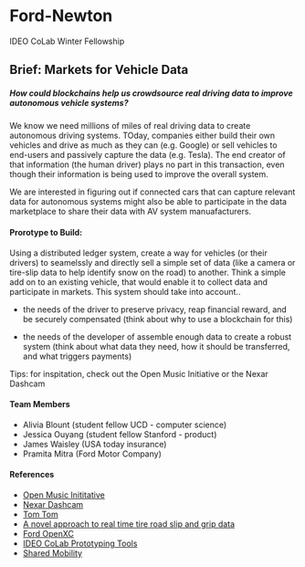 # Ford-Newton
IDEO CoLab Winter Fellowship

## Brief: Markets for Vehicle Data

##### How could blockchains help us crowdsource real driving data to improve autonomous vehicle systems?

<p>
  We know we need millions of miles of real driving data to create autonomous driving systems. TOday, companies either build their own vehicles and drive as much as they can (e.g. Google) or sell vehicles to end-users and passively capture the data (e.g. Tesla). The end creator of that information (the human driver) plays no part in this transaction, even though their information is being used to improve the overall system. 
</p>

<p>
  We are interested in figuring out if connected cars that can capture relevant data for autonomous systems might also be able to participate in the data marketplace to share their data with AV system manuafacturers. 
</p>

#### Prorotype to Build:

<p>
  Using a distributed ledger system, create a way for vehicles (or their drivers) to seamelssly and directly sell a simple set of data (like a camera or tire-slip data to help identify snow on the road) to another. Think a simple add on to an existing vehicle, that would enable it to collect data and participate in markets. This system should take into account..
  
  - the needs of the driver to preserve privacy, reap financial reward, and be securely compensated (think about why to use a blockchain for this)
  
  - the needs of the developer of assemble enough data to create a robust system (think about what data they need, how it should be transferred, and what triggers payments)
  
  Tips: for inspitation, check out the Open Music Initiative or the Nexar Dashcam
</p>

#### Team Members

- Alivia Blount (student fellow UCD - computer science)
- Jessica Ouyang (student fellow Stanford - product)
- James Waisley (USA today insurance)
- Pramita Mitra (Ford Motor Company)

#### References

- [Open Music Inititative](http://open-music.org/about/)
- [Nexar Dashcam](https://blog.getnexar.com/)
- [Tom Tom](https://www.tomtom.com/en_us/drive/car/)
- [A novel approach to real time tire road slip and grip data](https://www.sciencedirect.com/science/article/pii/S1474667016400881)
- [Ford OpenXC ](http://openxcplatform.com/overview/index.html)
- [IDEO CoLab Prototyping Tools](https://medium.com/ideo-colab/quick-prototyping-tools-for-emerging-technologies-3fb56f62360a)
- [Shared Mobility](http://sharedusemobilitycenter.org/what-is-shared-mobility/)

